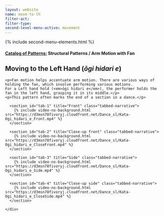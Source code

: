 ```yaml
---
layout: website
name: move-to-lh
filter-act:
filter-type:
second-level-menu-active: movement
---
```

{% include second-menu-elements.html %}

<main class="page-content">
  <div class="text-container">
    <h4><a href="/movement/">Catalog of Patterns:</a> Structural Patterns / Arm Motion with Fan</h4>
    <h2>Moving to the Left Hand (<em>ōgi hidari e</em>)</h2>


    <p>Fan motion helps accentuate arm motion. There are various ways of holding the fan, which involve performing various motions.
    For a Left hand hold (<em>ōgi hidari e</em>), the performer holds the fan in the left hand, grasping it in its middle.</p>
    <p>This pattern often marks the end of a section in a dance.</p>



  </div>


<div class="tabs-container">
  <div class="tabs-container__links">
    <div class="wrapper">
      <div id="tabs"></div>
    </div>
  </div>
  <div class="tabs-container__content">
    <div class="wrapper">

      <section id="tab-1" title="Front" class="tabbed-narrative">
        {% include video-no-background.html src="https://d3msn78fivoryj.cloudfront.net/Dance_sl/Kata-Ogi_hidari_e_Front.mp4" %}
      </section>

      <section id="tab-2" title="Close-up front" class="tabbed-narrative">
        {% include video-no-background.html src="https://d3msn78fivoryj.cloudfront.net/Dance_sl/Kata-Ogi_hidari_e_CloseFront.mp4" %}
      </section>

      <section id="tab-3" title="Side" class="tabbed-narrative">
        {% include video-no-background.html src="https://d3msn78fivoryj.cloudfront.net/Dance_sl/Kata-Ogi_hidari_e_Side.mp4" %}
      </section>

      <section id="tab-4" title="Close-up side" class="tabbed-narrative">
        {% include video-no-background.html src="https://d3msn78fivoryj.cloudfront.net/Dance_sl/Kata-Ogi_hidari_e_CloseSide.mp4" %}
      </section>

    </div>
  </div>
</div>
</main>
